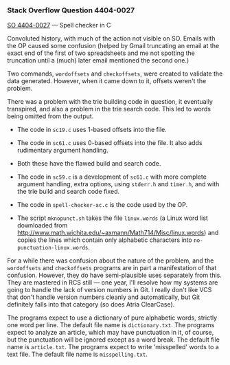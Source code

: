 ### Stack Overflow Question 4404-0027

[SO 4404-0027](https://stackoverflow.com/q/44040027) &mdash;
Spell checker in C

Convoluted history, with much of the action not visible on SO.
Emails with the OP caused some confusion (helped by Gmail truncating an
email at the exact end of the first of two spreadsheets and me not
spotting the truncation until a (much) later email mentioned the second
one.)

Two commands, `wordoffsets` and `checkoffsets`, were created to validate
the data generated.
However, when it came down to it, offsets weren't the problem.

There was a problem with the trie building code in question, it
eventually transpired, and also a problem in the trie search code.
This led to words being omitted from the output.

* The code in `sc19.c` uses 1-based offsets into the file.

* The code in `sc61.c` uses 0-based offsets into the file.
  It also adds rudimentary argument handling.

* Both these have the flawed build and search code.

* The code in `sc59.c` is a development of `sc61.c` with more complete
  argument handling, extra options, using `stderr.h` and `timer.h`, and
  with the trie build and search code fixed.

* The code in `spell-checker-ac.c` is the code used by the OP.

* The script `mknopunct.sh` takes the file `linux.words` (a Linux word
  list downloaded from
  http://www.math.wichita.edu/~axmann/Math714/Misc/linux.words) and
  copies the lines which contain only alphabetic characters into
  `no-punctuation-linux.words`.

For a while there was confusion about the nature of the problem, and the
`wordoffsets` and `checkoffsets` programs are in part a manifestation of
that confusion.
However, they do have semi-plausible uses separately from this.
They are mastered in RCS still — one year, I'll resolve how my systems
are going to handle the lack of version numbers in Git.
I really don't like VCS that don't handle version numbers cleanly and
automatically, but Git definitely falls into that category (so does
Atria ClearCase).

The programs expect to use a dictionary of pure alphabetic words,
strictly one word per line.
The default file name is `dictionary.txt`.
The programs expect to analyze an article, which may have punctuation in
it, of course, but the punctuation will be ignored except as a word
break.
The default file name is `article.txt`.
The programs expect to write 'misspelled' words to a text file.
The default file name is `misspelling.txt`.

